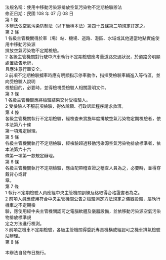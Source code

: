 法規名稱：使用中移動污染源排放空氣污染物不定期檢驗辦法  
修正日期：民國 108 年 07 月 08 日  
第 1 條  
本辦法依空氣污染防制法（以下簡稱本法）第四十五條第二項規定訂定之。  
第 2 條  
1 各級主管機關得於車（場）站、機場、道路、港區、水域或其他適當地點實施使用中移動污染源  
排放空氣污染物不定期檢驗。  
2 各級主管機關對行駛中汽車執行不定期檢驗應考量道路交通狀況，於道路旁明顯處置放告示牌，  
且應注意行車安全。  
3 前項不定期檢驗攔車時應有明顯指示停車動作，指揮受檢驗車輛進入等待區，並向受檢驗人說明  
檢驗目的，必要時，並得檢視受檢驗人相關證明文件。  
第 3 條  
1 各級主管機關應將檢驗結果交付受檢驗人。  
2 受檢驗人不服前項檢驗，得依訴願、行政訴訟程序請求救濟。  
第 4 條  
各級主管機關執行不定期檢驗，經檢查未實施年度排放空氣污染物定期檢驗者，依本法第八十條  
第一項規定辦理。  
第 5 條  
各級主管機關執行不定期檢驗，經檢驗超過移動污染源空氣污染物排放標準者，依本法第六十六  
條第一項第一款規定辦理。  
第 6 條  
各級主管機關執行不定期檢驗，應由配帶稽查證之稽查人員為之，必要時，並得穿戴背心或臂  
章。  
第 7 條  
1 執行不定期檢驗人員應經中央主管機關訓練及格取得合格證書者為之。  
2 前項人員應使用符合中央主管機關公告之檢驗測定方法規定之儀器設備，屬執行機車之不定期檢  
驗，應使用經中央主管機關認可之電腦軟體及儀器設備，並依移動污染源空氣污染物排放標準規  
定之方法進行檢測。  
3 前項之機車不定期檢驗，各級主管機關得委託專責機構或經認可之機車排氣檢驗站辦理。  
第 8 條  


本辦法自發布日施行。  



